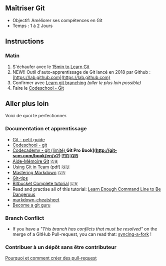 ## Maîtriser Git

- Objectif: Améliorer ses compétences en Git
- Temps : 1 à 2 Jours
## Instructions

### Matin
1. S'échaufer avec le [15min to Learn Git](https://try.github.io)
2. NEW!! Outil d'auto-apprentissage de Git lancé en 2018 par Github : [https://lab.github.com](https://lab.github.com)
2. Confirmer avec [Learn git branching](http://learngitbranching.js.org) _(aller le plus loin possible)_
3. Faire le [Codeschool - Git ](https://www.codeschool.com/learn/git)


## Aller plus loin
Voici de quoi te perfectionner. 
### Documentation et apprentissage 
* [Git - petit guide](http://rogerdudler.github.io/git-guide/index.fr.html)
* [Codeschool - git ](https://www.codeschool.com/learn/git)
* [Codecademy - git (limité) ](https://www.codecademy.com/courses/learn-git/lessons/git-workflow/exercises/hello-git)
**Git Pro Book](http://git-scm.com/book/en/v2) :fr: :uk:**
* [Aide-Mémoire Git](https://services.github.com/on-demand/downloads/github-git-cheat-sheet.pdf) :uk:
* [Using Git in Team](01-GIT/documentation/git_2.pdf) (pdf)  :uk:
* [Mastering Markdown](https://guides.github.com/features/mastering-markdown/) :uk:
* [Git-tips](https://github.com/git-tips/tips)
* [Bitbucket Complete tutorial](https://www.atlassian.com/git/tutorials/learn-git-with-bitbucket-cloud) :uk:
* Read and practise all of this tutorial: [Learn Enough Command Line to Be Dangerous](http://www.learnenough.com/command-line/)
* [markdown-cheatsheet](https://guides.github.com/pdfs/markdown-cheatsheet-online.pdf)
* [Become a git guru](https://fr.atlassian.com/git/tutorials)

### Branch Conflict

* If you have a _"This branch has conflicts that must be resolved"_ on the merge of a GitHub Pull-request, you can read that: [syncing-a-fork](https://help.github.com/articles/syncing-a-fork/) !

### Contribuer à un dépôt sans être contributeur

[Pourquoi et comment créer des pull-request](https://help.github.com/en/articles/creating-a-pull-request)
